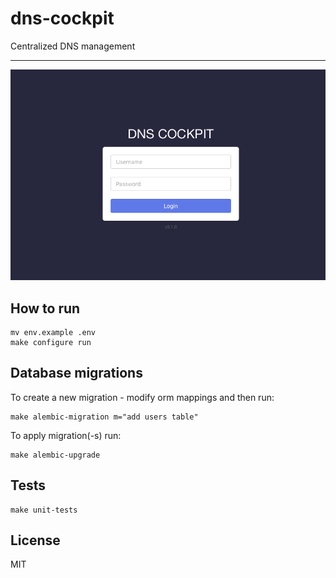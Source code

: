 # dns-cockpit

Centralized DNS management

---

<p align="center">
    <img src="/screenshot.png?raw=true" alt="DNS Cockpit" />
</p>

## How to run

```shell
mv env.example .env
make configure run
```

## Database migrations

To create a new migration - modify orm mappings and then run:

```shell
make alembic-migration m="add users table"
```

To apply migration(-s) run:

```
make alembic-upgrade
```

## Tests

```
make unit-tests
```

## License

MIT
